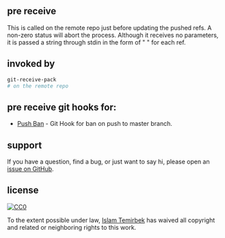 ## pre receive 

This is called on the remote repo just before updating the pushed refs. A non-zero status will abort the process. Although it receives no parameters, it is passed a string through stdin in the form of "<old-value> <new-value> <ref-name>" for each ref.

## invoked by 

```bash
git-receive-pack
# on the remote repo
```

## pre receive git hooks for:

* [Push Ban](https://github.com/aitemr/awesome-git-hooks/blob/master/pre-receive/pre-receive-ban-on-push-to-brancht) - Git Hook for ban on push to master branch.

## support

If you have a question, find a bug, or just want to say hi, please open an [issue on GitHub](https://github.com/aitemr/awesome-git-hooks/issues/new). 

## license

[![CC0](http://mirrors.creativecommons.org/presskit/buttons/88x31/svg/cc-zero.svg)](https://creativecommons.org/publicdomain/zero/1.0/)

To the extent possible under law, [Islam Temirbek](https://aitemr.github.io) has waived all copyright and related or neighboring rights to this work.
